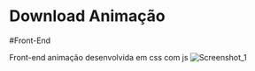 # Download Animação
#Front-End

Front-end animação desenvolvida em css com js
![Screenshot_1](https://user-images.githubusercontent.com/21131298/89645917-2e7ca680-d891-11ea-9251-b99b5437ee71.png)
